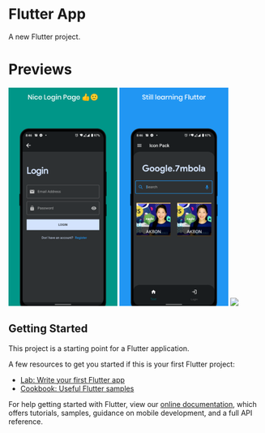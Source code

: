 # Flutter App

A new Flutter project.

# Previews
<img src="https://raw.githubusercontent.com/AKB0N/Flutter-App/master/1.png" width="215"/> <img src="https://raw.githubusercontent.com/AKB0N/Flutter-App/master/2.png" width="215"/> <img src="https://lh6.googleusercontent.com/Nh1lzLas-KoevbOu-cLjSAPXEwkVaDl1EoRF4xwvAY4u2XRmxlnUvAhAV8BBCWQ4Fw4-1u3JfBk2qVvZNYla=w1960-h4096-rw" width="215"/>

## Getting Started

This project is a starting point for a Flutter application.

A few resources to get you started if this is your first Flutter project:

- [Lab: Write your first Flutter app](https://flutter.dev/docs/get-started/codelab)
- [Cookbook: Useful Flutter samples](https://flutter.dev/docs/cookbook)

For help getting started with Flutter, view our
[online documentation](https://flutter.dev/docs), which offers tutorials,
samples, guidance on mobile development, and a full API reference.
